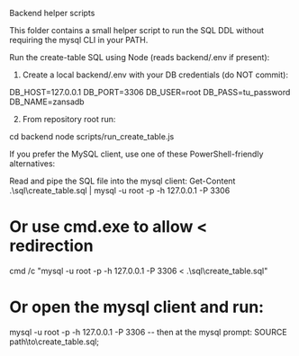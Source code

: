 Backend helper scripts

This folder contains a small helper script to run the SQL DDL without requiring the mysql CLI in your PATH.

Run the create-table SQL using Node (reads backend/.env if present):

1. Create a local backend/.env with your DB credentials (do NOT commit):

DB_HOST=127.0.0.1
DB_PORT=3306
DB_USER=root
DB_PASS=tu_password
DB_NAME=zansadb

2. From repository root run:

cd backend
node scripts/run_create_table.js

If you prefer the MySQL client, use one of these PowerShell-friendly alternatives:

Read and pipe the SQL file into the mysql client:
Get-Content .\sql\create_table.sql | mysql -u root -p -h 127.0.0.1 -P 3306

# Or use cmd.exe to allow < redirection
cmd /c "mysql -u root -p -h 127.0.0.1 -P 3306 < .\sql\create_table.sql"

# Or open the mysql client and run:
mysql -u root -p -h 127.0.0.1 -P 3306
-- then at the mysql prompt: SOURCE path\\to\\create_table.sql;
